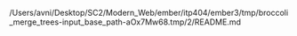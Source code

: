 /Users/avni/Desktop/SC2/Modern_Web/ember/itp404/ember3/tmp/broccoli_merge_trees-input_base_path-aOx7Mw68.tmp/2/README.md